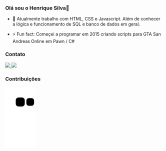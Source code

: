 ### Olá sou o Henrique Silva👋

- 🔭 Atualmente trabalho com HTML, CSS e Javascript. Além de conhecer a lógica e funcionamento de SQL e banco de dados em geral.

- ⚡ Fun fact: Começei a programar em 2015 criando scripts para GTA San Andreas Online em Pawn / C#

### Contato

<a href="https://www.linkedin.com/in/henrique-silva-aa6829a7/" alt="linkedin" target="_blank">

  <img src="https://img.shields.io/badge/LinkedIn-%230077B5.svg?&style=flat-square&logo=linkedin&logoColor=white">
  
</a>

<a href="https://wa.me/+5584987786776" alt="WhatsApp" target="_blank">

<img src="https://img.shields.io/badge/-WhatsApp-25d366?style=flat-square&labelColor=25d366&logo=whatsapp&logoColor=white"/>

</a>

### Contribuições
![snake gif](https://github.com/HenriqueSilv4/HenriqueSilv4/blob/output/github-contribution-grid-snake.svg)
